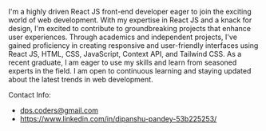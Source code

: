 I'm a highly driven React JS front-end developer eager to join the exciting world of web development. 
With my expertise in React JS and a knack for design, I'm excited to contribute to groundbreaking projects that enhance user experiences.
Through academics and independent projects, I've gained proficiency in creating responsive and user-friendly interfaces using React JS, HTML, CSS, JavaScript, Context API, and Tailwind CSS.
As a recent graduate, I am eager to use my skills and learn from seasoned experts in the field. I am open to continuous learning and staying updated about the latest trends in web development.

Contact Info:
* dps.coders@gmail.com
* https://www.linkedin.com/in/dipanshu-pandey-53b225253/

